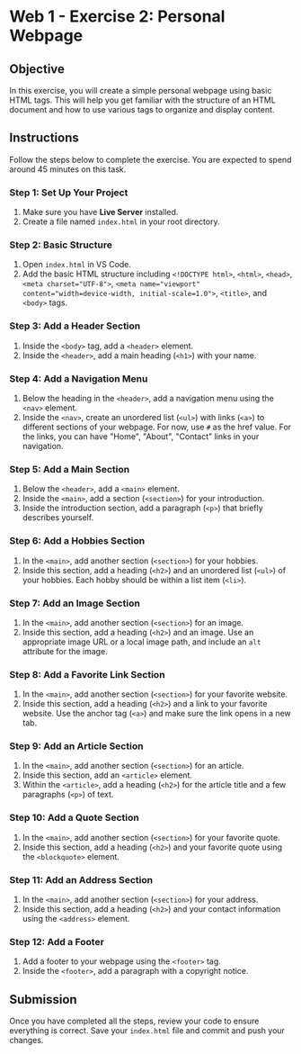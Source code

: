 # Web 1 - Exercise 2: Personal Webpage

## Objective

In this exercise, you will create a simple personal webpage using basic HTML tags. This will help you get familiar with the structure of an HTML document and how to use various tags to organize and display content.

## Instructions

Follow the steps below to complete the exercise. You are expected to spend around 45 minutes on this task.

### Step 1: Set Up Your Project

1. Make sure you have **Live Server** installed.
2. Create a file named `index.html` in your root directory.

### Step 2: Basic Structure

1. Open `index.html` in VS Code.
2. Add the basic HTML structure including `<!DOCTYPE html>`, `<html>`, `<head>`, `<meta charset="UTF-8">`, `<meta name="viewport" content="width=device-width, initial-scale=1.0">`, `<title>`, and `<body>` tags.

### Step 3: Add a Header Section

1. Inside the `<body>` tag, add a `<header>` element.
2. Inside the `<header>`, add a main heading (`<h1>`) with your name.

### Step 4: Add a Navigation Menu

1. Below the heading in the `<header>`, add a navigation menu using the `<nav>` element.
2. Inside the `<nav>`, create an unordered list (`<ul>`) with links (`<a>`) to different sections of your webpage. For now, use `#` as the href value. For the links, you can have "Home", "About", "Contact" links in your navigation.

### Step 5: Add a Main Section

1. Below the `<header>`, add a `<main>` element.
2. Inside the `<main>`, add a section (`<section>`) for your introduction.
3. Inside the introduction section, add a paragraph (`<p>`) that briefly describes yourself.

### Step 6: Add a Hobbies Section

1. In the `<main>`, add another section (`<section>`) for your hobbies.
2. Inside this section, add a heading (`<h2>`) and an unordered list (`<ul>`) of your hobbies. Each hobby should be within a list item (`<li>`).

### Step 7: Add an Image Section

1. In the `<main>`, add another section (`<section>`) for an image.
2. Inside this section, add a heading (`<h2>`) and an image. Use an appropriate image URL or a local image path, and include an `alt` attribute for the image.

### Step 8: Add a Favorite Link Section

1. In the `<main>`, add another section (`<section>`) for your favorite website.
2. Inside this section, add a heading (`<h2>`) and a link to your favorite website. Use the anchor tag (`<a>`) and make sure the link opens in a new tab.

### Step 9: Add an Article Section

1. In the `<main>`, add another section (`<section>`) for an article.
2. Inside this section, add an `<article>` element.
3. Within the `<article>`, add a heading (`<h2>`) for the article title and a few paragraphs (`<p>`) of text.

### Step 10: Add a Quote Section

1. In the `<main>`, add another section (`<section>`) for your favorite quote.
2. Inside this section, add a heading (`<h2>`) and your favorite quote using the `<blockquote>` element.

### Step 11: Add an Address Section

1. In the `<main>`, add another section (`<section>`) for your address.
2. Inside this section, add a heading (`<h2>`) and your contact information using the `<address>` element.

### Step 12: Add a Footer

1. Add a footer to your webpage using the `<footer>` tag.
2. Inside the `<footer>`, add a paragraph with a copyright notice.

## Submission

Once you have completed all the steps, review your code to ensure everything is correct. Save your `index.html` file and commit and push your changes.
